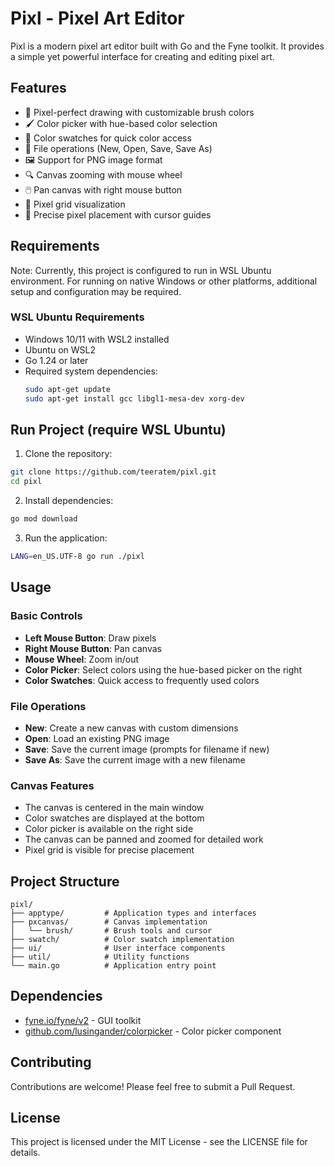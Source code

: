 # Pixl - Pixel Art Editor

Pixl is a modern pixel art editor built with Go and the Fyne toolkit. It provides a simple yet powerful interface for creating and editing pixel art.

## Features

- 🎨 Pixel-perfect drawing with customizable brush colors
- 🖌️ Color picker with hue-based color selection
- 🎯 Color swatches for quick color access
- 📁 File operations (New, Open, Save, Save As)
- 🖼️ Support for PNG image format
- 🔍 Canvas zooming with mouse wheel
- 🖱️ Pan canvas with right mouse button
- 📏 Pixel grid visualization
- 🎯 Precise pixel placement with cursor guides

## Requirements
Note: Currently, this project is configured to run in WSL Ubuntu environment. For running on native Windows or other platforms, additional setup and configuration may be required.

### WSL Ubuntu Requirements
- Windows 10/11 with WSL2 installed
- Ubuntu on WSL2
- Go 1.24 or later
- Required system dependencies:
  ```bash
  sudo apt-get update
  sudo apt-get install gcc libgl1-mesa-dev xorg-dev
  ```

## Run Project (require WSL Ubuntu)

1. Clone the repository:
```bash
git clone https://github.com/teeratem/pixl.git
cd pixl
```

2. Install dependencies:
```bash
go mod download
```

3. Run the application:
```bash
LANG=en_US.UTF-8 go run ./pixl 
```

## Usage

### Basic Controls

- **Left Mouse Button**: Draw pixels
- **Right Mouse Button**: Pan canvas
- **Mouse Wheel**: Zoom in/out
- **Color Picker**: Select colors using the hue-based picker on the right
- **Color Swatches**: Quick access to frequently used colors

### File Operations

- **New**: Create a new canvas with custom dimensions
- **Open**: Load an existing PNG image
- **Save**: Save the current image (prompts for filename if new)
- **Save As**: Save the current image with a new filename

### Canvas Features

- The canvas is centered in the main window
- Color swatches are displayed at the bottom
- Color picker is available on the right side
- The canvas can be panned and zoomed for detailed work
- Pixel grid is visible for precise placement

## Project Structure

```
pixl/
├── apptype/         # Application types and interfaces
├── pxcanvas/        # Canvas implementation
│   └── brush/       # Brush tools and cursor
├── swatch/          # Color swatch implementation
├── ui/              # User interface components
├── util/            # Utility functions
└── main.go          # Application entry point
```

## Dependencies

- [fyne.io/fyne/v2](https://github.com/fyne-io/fyne) - GUI toolkit
- [github.com/lusingander/colorpicker](https://github.com/lusingander/colorpicker) - Color picker component

## Contributing

Contributions are welcome! Please feel free to submit a Pull Request.

## License

This project is licensed under the MIT License - see the LICENSE file for details.

